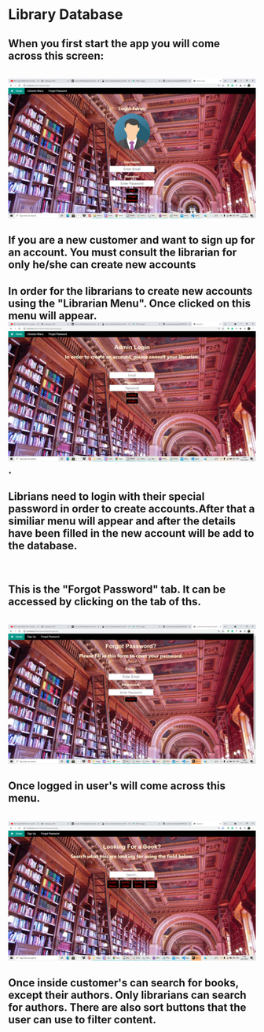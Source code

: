 <h1>Library Database</h1>
<h2>When you first start the app you will come across this screen:</h2>
<br>
<img src="images/loginDemo.png" alt="Demo">
</br>
<h2>If you are a new customer and want to sign up for an account. You must consult the librarian for only he/she can create new accounts

<h2>In order for the librarians to create new accounts using the "Librarian Menu". Once clicked on this menu will appear.
<br>
<img src="images/librarianDemo.png" alt="Demo">.
<br>
<h2>Librians need to login with their special password in order to create accounts.After that a similiar menu will appear and after the details have been filled in the new account will be add to the database.</h2>
<br>
<h2>This is the "Forgot Password" tab. It can be accessed by clicking on the tab of ths.</h2>
<br>
<img src="images/forgotDemo.png" alt="Demo">
</br>
<h2> Once logged in user's will come across this menu.</h2>
<br>
<img src="images/signIn.png" alt="Demo">
<br>
<h2>Once inside customer's can search for books, except their authors. Only librarians can search for authors. There are also sort buttons that the user can use to filter content.


